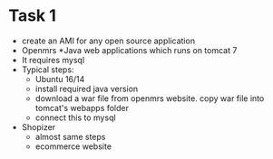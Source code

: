 # Task 1

* create an AMI for any open source application
 * Openmrs
    *Java web applications which runs on tomcat 7
 * It requires mysql
 * Typical steps:
     * Ubuntu 16/14
     * install required java version
     * download a war file from openmrs website. copy war file into tomcat's webapps folder
     * connect this to mysql
 * Shopizer
     * almost same steps
     * ecommerce website